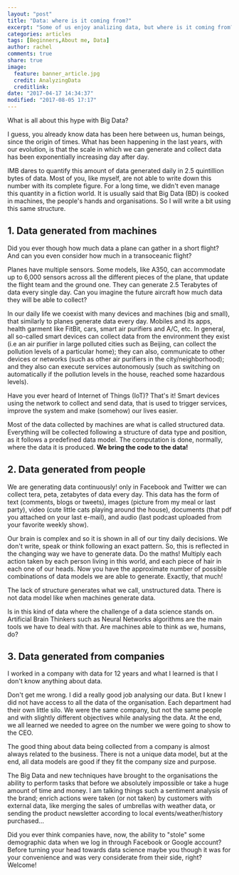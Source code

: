 ```yaml
---
layout: "post"
title: "Data: where is it coming from?"
excerpt: "Some of us enjoy analizing data, but where is it coming from?"
categories: articles
tags: [Beginners,About me, Data]
author: rachel
comments: true
share: true
image:
  feature: banner_article.jpg
  credit: AnalyzingData
  creditlink:
date: "2017-04-17 14:34:37"
modified: "2017-08-05 17:17"
---
```


What is all about this hype with Big Data?

I guess, you already know data has been here between us, human beings, since the origin of times. What has been happening in the last years, with our evolution, is that the scale in which we can generate and collect data has been exponentially increasing day after day.

IMB dares to quantify this amount of data generated daily in 2.5 quintillion bytes of data. Most of you, like myself, are not able to write down this number with its complete figure. For a long time, we didn't even manage this quantity in a fiction world.
It is usually said that Big Data (BD) is cooked in machines, the people's hands and organisations. So I will write a bit using this same structure.

## 1. Data generated from machines

Did you ever though how much data a plane can gather in a short flight? And can you even consider how much in a transoceanic flight?

Planes have multiple sensors. Some models, like A350, can accommodate up to 6,000 sensors across all the different pieces of the plane, that update the flight team and the ground one. They can generate 2.5 Terabytes of data every single day. Can you imagine the future aircraft how much data they will be able to collect?

In our daily life we coexist with many devices and machines (big and small), that similarly to planes generate data every day. Mobiles and its apps, health garment like FitBit, cars, smart air purifiers and A/C, etc. In general, all so-called smart devices can collect data from the environment they exist (i.e an air purifier in large polluted cities such as Beijing, can collect the pollution levels of a particular home); they can also, communicate to other devices or networks (such as other air purifiers in the city/neighborhood); and they also can execute services autonomously (such as switching on automatically if the pollution levels in the house, reached some hazardous levels).

Have you ever heard of Internet of Things (IoT)? That's it! Smart devices using the network to collect and send data, that is used to trigger services, improve the system and make (somehow) our lives easier.

Most of the data collected by machines are what is called structured data. Everything will be collected following a structure of data type and position, as it follows a predefined data model. The computation is done, normally, where the data it is produced. **We bring the code to the data!**

## 2. Data generated from people

We are generating data continuously! only in Facebook and Twitter we can collect tera, peta, zetabytes of data every day. This data has the form of text (comments, blogs or tweets), images (picture from my meal or last party), video (cute little cats playing around the house), documents (that pdf you attached on your last e-mail), and audio (last podcast uploaded from your favorite weekly show).

Our brain is complex and so it is shown in all of our tiny daily decisions. We don't write, speak or think following an exact pattern. So, this is reflected in the changing way we have to generate data. Do the maths! Multiply each action taken by each person living in this world, and each piece of hair in each one of our heads. Now you have the approximate number of possible combinations of data models we are able to generate. Exactly, that much!

The lack of structure generates what we call, unstructured data. There is not data model like when machines generate data.

Is in this kind of data where the challenge of a data science stands on. Artificial Brain Thinkers such as Neural Networks algorithms are the main tools we have to deal with that. Are machines able to think as we, humans, do?

## 3. Data generated from companies

I worked in a company with data for 12 years and what I learned is that I don't know anything about data.

Don't get me wrong. I did a really good job analysing our data. But I knew I did not have access to all the data of the organisation. Each department had their own little silo. We were the same company, but not the same people and with slightly different objectives while analysing the data. At the end, we all learned we needed to agree on the number we were going to show to the CEO.

The good thing about data being collected from a company is almost always related to the business. There is not a unique data model, but at the end, all data models are good if they fit the company size and purpose.

The Big Data and new techniques have brought to the organisations  the ability to perform tasks that before we absolutely impossible or take a huge amount of time and money. I am talking things such a sentiment analysis of the brand; enrich actions were taken (or not taken) by customers with external data, like merging the sales of umbrellas with weather data, or sending the product newsletter according to local events/weather/history purchased...

Did you ever think companies have, now, the ability to "stole" some demographic data when we log in through Facebook or Google account? Before turning your head towards data science maybe you though it was for your convenience and was very considerate from their side, right? Welcome!
